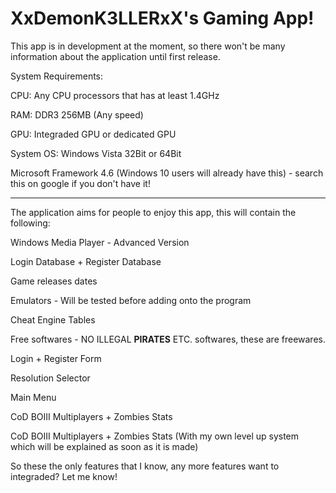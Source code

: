 # XxDemonK3LLERxX's Gaming App!
This app is in development at the moment, so there won't be many information about the application until first release.

System Requirements:

CPU: Any CPU processors that has at least 1.4GHz

RAM: DDR3 256MB (Any speed)

GPU: Integraded GPU or dedicated GPU

System OS: Windows Vista 32Bit or 64Bit

Microsoft Framework 4.6 (Windows 10 users will already have this) - search this on google if you don't have it!

-------------------------------------------------------------------------------------------------------------------------------
The application aims for people to enjoy this app, this will contain the following:

Windows Media Player - Advanced Version

Login Database + Register Database

Game releases dates

Emulators - Will be tested before adding onto the program

Cheat Engine Tables

Free softwares - NO ILLEGAL **PIRATES** ETC. softwares, these are freewares.

Login + Register Form

Resolution Selector

Main Menu

CoD BOIII Multiplayers + Zombies Stats

CoD BOIII Multiplayers + Zombies Stats (With my own level up system which will be explained as soon as it is made)


So these the only features that I know, any more features want to integraded? Let me know!
 
